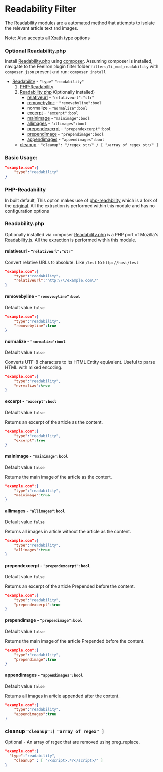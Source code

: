 # Readability Filter

The Readability modules are a automated method that attempts to isolate the relevant article text and images.

Note: Also accepts all [Xpath type](https://github.com/feediron/ttrss_plugin-feediron/tree/master/filters/fi_mod_xpath) options

### Optional Readability.php

Install [Readability.php](https://github.com/andreskrey/readability.php) using [composer](https://getcomposer.org/). Assuming composer is installed, navigate to the FeeIron plugin filter folder `filters/fi_mod_readability` with `composer.json` present and run: `composer install`

* [Readability](#readability) - `"type":"readability"`
	1. [PHP-Readability](#php-readability)
	2. [Readability.php](#readabilityphp) (Optionally installed)
		* [relativeurl](#relativeurl---relativeurlstr) - `"relativeurl":"str"`
		* [removebyline](#removebyline---removebylinebool) - `"removebyline":bool`
		* [normalize](#normalize---normalizebool) - `"normalize":bool`
		* [excerpt](#excerpt---excerptbool) - `"excerpt":bool`
		* [mainimage](#mainimage---mainimagebool) - `"mainimage":bool`
		* [allimages](#allimages---allimagesbool) - `"allimages":bool`
		* [prependexcerpt](#prependexcerpt---prependexcerptbool) - `"prependexcerpt":bool`
		* [prependimage](#prependimage---prependimagebool) - `"prependimage":bool`
		* [appendimages](#appendimages---appendimagesbool) - `"appendimages":bool`
	* [cleanup](#cleanup-cleanup-array-of-regex-) - `"cleanup": "/regex str/" / [ "/array of regex str/" ]`

### Basic Usage:
```json
"example.com":{
	"type":"readability"
}
```

### PHP-Readability
In built default, This option makes use of [php-readability]( https://github.com/j0k3r/php-readability ) which is a fork of the [original](http://code.fivefilters.org/php-readability). All the extraction is performed within this module and has no configuration options

### Readability.php
Optionally installed via composer [Readability.php](https://github.com/andreskrey/readability.php) is a PHP port of Mozilla's Readability.js. All the extraction is performed within this module.

#### relativeurl - `"relativeurl":"str"`
Convert relative URLs to absolute. Like `/test` to `http://host/test`
```json
"example.com":{
	"type":"readability",
	"relativeurl":"http:\/\/example.com\/"
}
```

#### removebyline - `"removebyline":bool`
Default value `false`
```json
"example.com":{
	"type":"readability",
	"removebyline":true
}
```

#### normalize - `"normalize":bool`
Default value `false`

Converts UTF-8 characters to its HTML Entity equivalent. Useful to parse HTML with mixed encoding.
```json
"example.com":{
	"type":"readability",
	"normalize":true
}
```

#### excerpt - `"excerpt":bool`
Default value `false`

Returns an excerpt of the article as the content.
```json
"example.com":{
	"type":"readability",
	"excerpt":true
}
```

#### mainimage - `"mainimage":bool`
Default value `false`

Returns the main image of the article as the content.
```json
"example.com":{
	"type":"readability",
	"mainimage":true
}
```

#### allimages - `"allimages":bool`
Default value `false`

Returns all images in article without the article as the content.
```json
"example.com":{
	"type":"readability",
	"allimages":true
}
```

#### prependexcerpt - `"prependexcerpt":bool`
Default value `false`

Returns an excerpt of the article Prepended before the content.
```json
"example.com":{
	"type":"readability",
	"prependexcerpt":true
}
```

#### prependimage - `"prependimage":bool`
Default value `false`

Returns the main image of the article Prepended before the content.
```json
"example.com":{
	"type":"readability",
	"prependimage":true
}
```

#### appendimages - `"appendimages":bool`
Default value `false`

Returns all images in article appended after the content.
```json
"example.com":{
	"type":"readability",
	"appendimages":true
}
```

### cleanup `"cleanup":[ "array of regex" ]`
Optional - An array of regex that are removed using preg_replace.

```json
"example.com":{
  "type":"readability",
	"cleanup" : [ "/<script>.*?</script>/" ]
}
```
